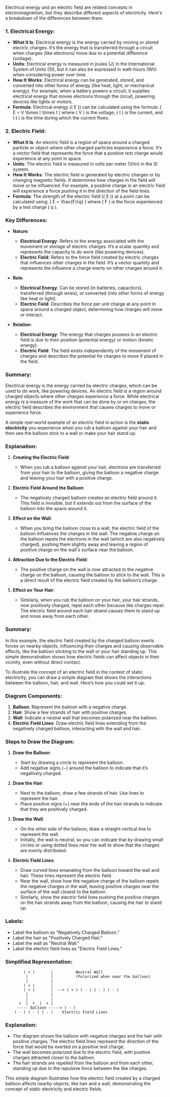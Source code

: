 Electrical energy and an electric field are related concepts in electromagnetism, but they describe different aspects of electricity. Here's a breakdown of the differences between them:

### 1. **Electrical Energy**:
   - **What It Is**: Electrical energy is the energy carried by moving or stored electric charges. It’s the energy that is transferred through a circuit when charges (like electrons) move due to a potential difference (voltage).
   - **Units**: Electrical energy is measured in joules (J) in the International System of Units (SI), but it can also be expressed in watt-hours (Wh) when considering power over time.
   - **How It Works**: Electrical energy can be generated, stored, and converted into other forms of energy (like heat, light, or mechanical energy). For example, when a battery powers a circuit, it supplies electrical energy that moves electrons through the circuit, powering devices like lights or motors.
   - **Formula**: Electrical energy (\( E \)) can be calculated using the formula:
     \[
     E = V \times I \times t
     \]
     where \( V \) is the voltage, \( I \) is the current, and \( t \) is the time during which the current flows.

### 2. **Electric Field**:
   - **What It Is**: An electric field is a region of space around a charged particle or object where other charged particles experience a force. It’s a vector field that represents the force that a positive test charge would experience at any point in space.
   - **Units**: The electric field is measured in volts per meter (V/m) in the SI system.
   - **How It Works**: The electric field is generated by electric charges or by changing magnetic fields. It determines how charges in the field will move or be influenced. For example, a positive charge in an electric field will experience a force pushing it in the direction of the field lines.
   - **Formula**: The strength of the electric field (\( E \)) at a point can be calculated using:
     \[
     E = \frac{F}{q}
     \]
     where \( F \) is the force experienced by a test charge \( q \).

### Key Differences:

- **Nature**:
  - **Electrical Energy**: Refers to the energy associated with the movement or storage of electric charges. It’s a scalar quantity and represents the capacity to do work (like powering devices).
  - **Electric Field**: Refers to the force field created by electric charges that influences other charges in the field. It’s a vector quantity and represents the influence a charge exerts on other charges around it.

- **Role**:
  - **Electrical Energy**: Can be stored (in batteries, capacitors), transferred (through wires), or converted (into other forms of energy like heat or light).
  - **Electric Field**: Describes the force per unit charge at any point in space around a charged object, determining how charges will move or interact.

- **Relation**:
  - **Electrical Energy**: The energy that charges possess in an electric field is due to their position (potential energy) or motion (kinetic energy).
  - **Electric Field**: The field exists independently of the movement of charges and describes the potential for charges to move if placed in the field.

### Summary:
Electrical energy is the energy carried by electric charges, which can be used to do work, like powering devices. An electric field is a region around charged objects where other charges experience a force. While electrical energy is a measure of the work that can be done by or on charges, the electric field describes the environment that causes charges to move or experience force.

A simple real-world example of an electric field in action is the **static electricity** you experience when you rub a balloon against your hair and then see the balloon stick to a wall or make your hair stand up.

### Explanation:

1. **Creating the Electric Field**:
   - When you rub a balloon against your hair, electrons are transferred from your hair to the balloon, giving the balloon a negative charge and leaving your hair with a positive charge.

2. **Electric Field Around the Balloon**:
   - The negatively charged balloon creates an electric field around it. This field is invisible, but it extends out from the surface of the balloon into the space around it.

3. **Effect on the Wall**:
   - When you bring the balloon close to a wall, the electric field of the balloon influences the charges in the wall. The negative charge on the balloon repels the electrons in the wall (which are also negatively charged), pushing them slightly away and leaving a region of positive charge on the wall's surface near the balloon.

4. **Attraction Due to the Electric Field**:
   - The positive charge on the wall is now attracted to the negative charge on the balloon, causing the balloon to stick to the wall. This is a direct result of the electric field created by the balloon’s charge.

5. **Effect on Your Hair**:
   - Similarly, when you rub the balloon on your hair, your hair strands, now positively charged, repel each other because like charges repel. The electric field around each hair strand causes them to stand up and move away from each other.

### Summary:
In this example, the electric field created by the charged balloon exerts forces on nearby objects, influencing their charges and causing observable effects, like the balloon sticking to the wall or your hair standing up. This simple demonstration shows how electric fields can affect objects in their vicinity, even without direct contact.

To illustrate the concept of an electric field in the context of static electricity, you can draw a simple diagram that shows the interactions between the balloon, hair, and wall. Here’s how you could set it up:

### Diagram Components:

1. **Balloon**: Represent the balloon with a negative charge.
2. **Hair**: Show a few strands of hair with positive charges.
3. **Wall**: Indicate a neutral wall that becomes polarized near the balloon.
4. **Electric Field Lines**: Draw electric field lines extending from the negatively charged balloon, interacting with the wall and hair.

### Steps to Draw the Diagram:

1. **Draw the Balloon**:
   - Start by drawing a circle to represent the balloon.
   - Add negative signs (−) around the balloon to indicate that it’s negatively charged.

2. **Draw the Hair**:
   - Next to the balloon, draw a few strands of hair. Use lines to represent the hair.
   - Place positive signs (+) near the ends of the hair strands to indicate that they are positively charged.

3. **Draw the Wall**:
   - On the other side of the balloon, draw a straight vertical line to represent the wall.
   - Initially, the wall is neutral, so you can indicate that by drawing small circles or using dotted lines near the wall to show that the charges are evenly distributed.

4. **Electric Field Lines**:
   - Draw curved lines emanating from the balloon toward the wall and hair. These lines represent the electric field.
   - Near the wall, show how the negative charge of the balloon repels the negative charges in the wall, leaving positive charges near the surface of the wall closest to the balloon.
   - Similarly, show the electric field lines pushing the positive charges on the hair strands away from the balloon, causing the hair to stand up.

### Labels:
- Label the balloon as "Negatively Charged Balloon."
- Label the hair as "Positively Charged Hair."
- Label the wall as "Neutral Wall."
- Label the electric field lines as "Electric Field Lines."

### Simplified Representation:
```
        ( + )       |          Neutral Wall
         |          |          (Polarized when near the balloon)
         |          |
        ( + )       |
        ( + )       |  --> ( + ) ( - ) ( - ) ( - )
         |          |
         |          |
      +  |  +  |  + |
     ----- Balloon -----> ( - )
    ( - ) ( - ) ( - )    Electric Field Lines
```

### Explanation:
- The diagram shows the balloon with negative charges and the hair with positive charges. The electric field lines represent the direction of the force that would be exerted on a positive test charge.
- The wall becomes polarized due to the electric field, with positive charges attracted closer to the balloon.
- The hair strands are repelled from the balloon and from each other, standing up due to the repulsive force between the like charges.

This simple diagram illustrates how the electric field created by a charged balloon affects nearby objects, like hair and a wall, demonstrating the concept of static electricity and electric fields.
